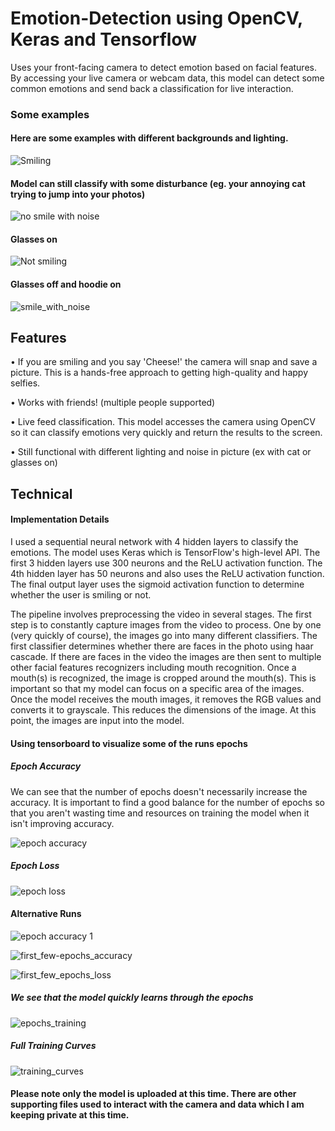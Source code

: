 # Emotion-Detection using OpenCV, Keras and Tensorflow 
Uses your front-facing camera to detect emotion based on facial features. By accessing your live camera or webcam data, this model can detect some common emotions and send back a classification for live interaction. 

### Some examples
#### Here are some examples with different backgrounds and lighting.


![Smiling](https://user-images.githubusercontent.com/41659296/71372598-d94e8780-2582-11ea-8ce9-b7409005fd90.PNG)


#### Model can still classify with some disturbance (eg. your annoying cat trying to jump into your photos)
![no smile with noise](https://user-images.githubusercontent.com/41659296/71372618-e4091c80-2582-11ea-81df-5fb12086f2d7.PNG)


#### Glasses on
![Not smiling](https://user-images.githubusercontent.com/41659296/71372658-f71bec80-2582-11ea-904d-558e38195580.PNG)

#### Glasses off and hoodie on
![smile_with_noise](https://user-images.githubusercontent.com/41659296/71372754-42ce9600-2583-11ea-92f9-a1c9c0e54f25.PNG)

## Features
  • If you are smiling and you say 'Cheese!' the camera will snap and save a picture. This is a hands-free approach to getting high-quality and happy selfies.
  
  • Works with friends! (multiple people supported)

  • Live feed classification. This model accesses the camera using OpenCV so it can classify emotions very quickly and return the results to the screen.
  
  • Still functional with different lighting and noise in picture (ex with cat or glasses on)
  
  
## Technical 
#### Implementation Details
I used a sequential neural network with 4 hidden layers to classify the emotions. The model uses Keras which is TensorFlow's high-level API. The first 3 hidden layers use 300 neurons and the ReLU activation function. The 4th hidden layer has 50 neurons and also uses the ReLU activation function. The final output layer uses the sigmoid activation function to determine whether the user is smiling or not.

The pipeline involves preprocessing the video in several stages. The first step is to constantly capture images from the video to process. One by one (very quickly of course), the images go into many different classifiers. The first classifier determines whether there are faces in the photo using haar cascade. If there are faces in the video the images are then sent to multiple other facial features recognizers including mouth recognition. Once a mouth(s) is recognized, the image is cropped around the mouth(s). This is important so that my model can focus on a specific area of the images. Once the model receives the mouth images, it removes the RGB values and converts it to grayscale. This reduces the dimensions of the image. At this point, the images are input into the model.


#### Using tensorboard to visualize some of the runs epochs

##### Epoch Accuracy
We can see that the number of epochs doesn't necessarily increase the accuracy. It is important to find a good balance for the number of epochs so that you aren't wasting time and resources on training the model when it isn't improving accuracy. 

![epoch accuracy](https://user-images.githubusercontent.com/41659296/71373507-672b7200-2585-11ea-81f2-cce869c8f761.PNG)


##### Epoch Loss
![epoch loss](https://user-images.githubusercontent.com/41659296/71373515-6a266280-2585-11ea-8e7c-de57d2dbf200.PNG)


#### Alternative Runs

![epoch accuracy 1](https://user-images.githubusercontent.com/41659296/71373521-6e528000-2585-11ea-9569-32d5b684787f.PNG)



![first_few-epochs_accuracy](https://user-images.githubusercontent.com/41659296/71373533-82967d00-2585-11ea-93b4-4d8694452c6a.PNG)



![first_few_epochs_loss](https://user-images.githubusercontent.com/41659296/71373539-8b874e80-2585-11ea-8f6f-ec25a084bb04.PNG)

##### We see that the model quickly learns through the epochs

![epochs_training](https://user-images.githubusercontent.com/41659296/71373544-917d2f80-2585-11ea-9b42-442c53fcf581.PNG)


##### Full Training Curves
![training_curves](https://user-images.githubusercontent.com/41659296/71373560-a22da580-2585-11ea-9840-d1eb299d4b6f.PNG)


#### Please note only the model is uploaded at this time. There are other supporting files used to interact with the camera and data which I am keeping private at this time. 
